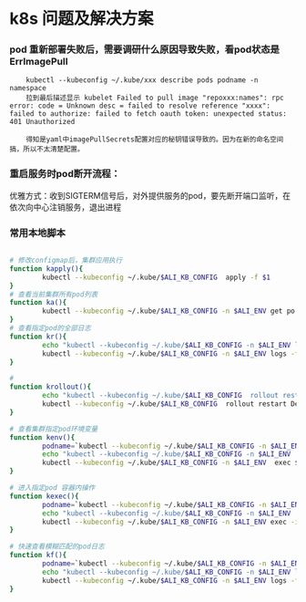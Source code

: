 # k8s 问题及解决方案

### pod 重新部署失败后，需要调研什么原因导致失败，看pod状态是 ErrImagePull
        kubectl --kubeconfig ~/.kube/xxx describe pods podname -n namespace
        拉到最后描述显示 kubelet Failed to pull image "repoxxx:names": rpc error: code = Unknown desc = failed to resolve reference "xxxx": failed to authorize: failed to fetch oauth token: unexpected status: 401 Unauthorized

        得知是yaml中imagePullSecrets配置对应的秘钥错误导致的。因为在新的命名空间搞，所以不太清楚配置。


### 重启服务时pod断开流程：
优雅方式：收到SIGTERM信号后，对外提供服务的pod，要先断开端口监听，在依次向中心注销服务，退出进程

### 常用本地脚本
```bash

# 修改configmap后，集群应用执行
function kapply(){
        kubectl --kubeconfig ~/.kube/$ALI_KB_CONFIG  apply -f $1
}
# 查看当前集群所有pod列表
function ka(){
        kubectl --kubeconfig ~/.kube/$ALI_KB_CONFIG -n $ALI_ENV get po
}
# 查看指定pod的全部日志
function kr(){
        echo "kubectl --kubeconfig ~/.kube/$ALI_KB_CONFIG -n $ALI_ENV logs -f $1  "
        kubectl --kubeconfig ~/.kube/$ALI_KB_CONFIG -n $ALI_ENV logs -f $1
}

# 
function krollout(){
        echo "kubectl --kubeconfig ~/.kube/$ALI_KB_CONFIG  rollout restart Deployment $1 -n $ALI_ENV"
        kubectl --kubeconfig ~/.kube/$ALI_KB_CONFIG  rollout restart Deployment $1 -n $ALI_ENV
}

# 查看集群指定pod环境变量
function kenv(){
        podname=`kubectl --kubeconfig ~/.kube/$ALI_KB_CONFIG -n $ALI_ENV get po |grep XXXX |awk '{print $1}' |head -n 1`
        echo "kubectl --kubeconfig ~/.kube/$ALI_KB_CONFIG -n $ALI_ENV  exec $podname  -- printenv"
        kubectl --kubeconfig ~/.kube/$ALI_KB_CONFIG -n $ALI_ENV  exec $podname  -- printenv
}

# 进入指定pod 容器内操作
function kexec(){
        podname=`kubectl --kubeconfig ~/.kube/$ALI_KB_CONFIG -n $ALI_ENV get po |grep XXXX |awk '{print $1}' |head -n 1`
        echo "kubectl --kubeconfig ~/.kube/$ALI_KB_CONFIG -n $ALI_ENV  exec -it $podname  -- /bin/sh"
        kubectl --kubeconfig ~/.kube/$ALI_KB_CONFIG -n $ALI_ENV exec -it $podname  -- /bin/sh
}

# 快速查看模糊匹配的pod日志
function kf(){
        podname=`kubectl --kubeconfig ~/.kube/$ALI_KB_CONFIG -n $ALI_ENV get po |grep $1 |awk '{print $1}' |head -n 1`
        echo "kubectl --kubeconfig ~/.kube/$ALI_KB_CONFIG -n $ALI_ENV logs -f $podname"
        kubectl --kubeconfig ~/.kube/$ALI_KB_CONFIG -n $ALI_ENV logs -f $podname
}


```
